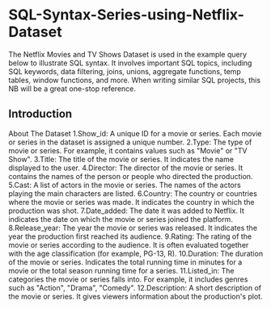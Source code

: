 # SQL-Syntax-Series-using-Netflix-Dataset
The Netflix Movies and TV Shows Dataset is used in the example query below to illustrate SQL syntax. It involves important SQL topics, including SQL keywords, data filtering, joins, unions, aggregate functions, temp tables, window functions, and more. When writing similar SQL projects, this NB will be a great one-stop reference.
## Introduction
About The Dataset
1.Show_id: A unique ID for a movie or series. Each movie or series in the dataset is assigned a unique number.
2.Type: The type of movie or series. For example, it contains values ​​such as "Movie" or "TV Show".
3.Title: The title of the movie or series. It indicates the name displayed to the user.
4.Director: The director of the movie or series. It contains the names of the person or people who directed the production.
5.Cast: A list of actors in the movie or series. The names of the actors playing the main characters are listed.
6.Country: The country or countries where the movie or series was made. It indicates the country in which the production was shot.
7.Date_added: The date it was added to Netflix. It indicates the date on which the movie or series joined the platform.
8.Release_year: The year the movie or series was released. It indicates the year the production first reached its audience.
9.Rating: The rating of the movie or series according to the audience. It is often evaluated together with the age classification (for example, PG-13, R).
10.Duration: The duration of the movie or series. Indicates the total running time in minutes for a movie or the total season running time for a series.
11.Listed_in: The categories the movie or series falls into. For example, it includes genres such as "Action", "Drama", "Comedy".
12.Description: A short description of the movie or series. It gives viewers information about the production's plot.
